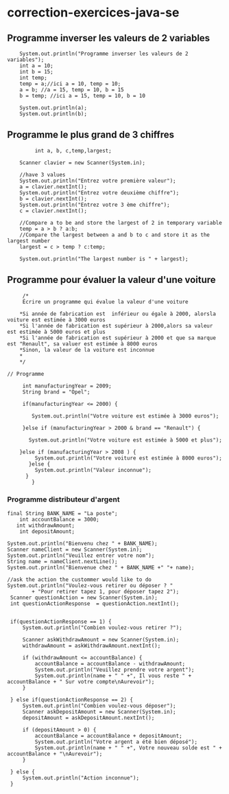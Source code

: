 # correction-exercices-java-se

## Programme inverser les valeurs de 2 variables

          
		System.out.println("Programme inverser les valeurs de 2 variables");
		int a = 10;
		int b = 15;
		int temp;
		temp = a;//ici a = 10, temp = 10;
		a = b; //a = 15, temp = 10, b = 15
		b = temp; //ici a = 15, temp = 10, b = 10
		
		System.out.println(a);
		System.out.println(b);
	
		
## Programme le plus grand de 3 chiffres

             int a, b, c,temp,largest;
	  
		Scanner clavier = new Scanner(System.in);
		
		//have 3 values
		System.out.println("Entrez votre première valeur");
		a = clavier.nextInt();
		System.out.println("Entrez votre deuxième chiffre");
		b = clavier.nextInt();
		System.out.println("Entrez votre 3 ème chiffre");
		c = clavier.nextInt();
		
		//Compare a to be and store the largest of 2 in temporary variable
		temp = a > b ? a:b;
		//Compare the largest between a and b to c and store it as the largest number
		largest = c > temp ? c:temp;
		
		System.out.println("The largest number is " + largest);
	    
## Programme pour évaluer la valeur d'une voiture


	     /*
	     Écrire un programme qui évalue la valeur d'une voiture
	     
	    *Si année de fabrication est  inférieur ou égale à 2000, alorsla voiture est estimée à 3000 euros
	    *Si l'année de fabrication est supérieur à 2000,alors sa valeur est estimée à 5000 euros et plus
	    *Si l'année de fabrication est supérieur à 2000 et que sa marque est "Renault", sa valuer est estimée à 8000 euros
	    *Sinon, la valeur de la voiture est inconnue
	    * 
	    */
	
	// Programme
  
	     int manufacturingYear = 2009;
	     String brand = "Opel";
	
	     if(manufacturingYear <= 2000) {
       
	    	System.out.println("Votre voiture est estimée à 3000 euros");	
        
	     }else if (manufacturingYear > 2000 & brand == "Renault") {
       
		   System.out.println("Votre voiture est estimée à 5000 et plus");
       
        }else if (manufacturingYear > 2008 ) {
		     System.out.println("Votre voiture est estimée à 8000 euros");
	       }else {
		     System.out.println("Valeur inconnue");
	      }
	        }	
  
  
### Programme distributeur d'argent
  
       
	final String BANK_NAME = "La poste";
        int accountBalance = 3000;
       int withdrawAmount;
        int depositAmount;
	
	System.out.println("Bienvenu chez " + BANK_NAME);
	Scanner nameClient = new Scanner(System.in);
	System.out.println("Veuillez entrer votre nom");
	String name = nameClient.nextLine();
	System.out.println("Bienvenue chez " + BANK_NAME +" "+ name);
	
	//ask the action the custommer would like to do
	System.out.println("Voulez-vous retirer ou déposer ? "
			+ "Pour retirer tapez 1, pour déposer tapez 2");
	 Scanner questionAction = new Scanner(System.in);
	 int questionActionResponse  = questionAction.nextInt();
	
	
	 if(questionActionResponse == 1) {
		 System.out.println("Combien voulez-vous retirer ?");
		
		 Scanner askWithdrawAmount = new Scanner(System.in);
		 withdrawAmount = askWithdrawAmount.nextInt();
	    
		 if (withdrawAmount <= accountBalance) {
			 accountBalance = accountBalance - withdrawAmount;
			 System.out.println("Veuillez prendre votre argent");
			 System.out.println(name + " " +", Il vous reste " + accountBalance + " Sur votre compte\nAurevoir");
		 }
		 
	 } else if(questionActionResponse == 2) {
		 System.out.println("Combien voulez-vous déposer");
		 Scanner askDepositAmount = new Scanner(System.in);
		 depositAmount = askDepositAmount.nextInt();
	    
		 if (depositAmount > 0) {
			 accountBalance = accountBalance + depositAmount;
			 System.out.println("Votre argent a été bien déposé");
			 System.out.println(name + " " +", Votre nouveau solde est " + accountBalance + "\nAurevoir");
		 }
		 
	 } else {
		 System.out.println("Action inconnue");
	 }
	 
         
  
  
